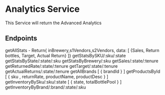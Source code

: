 # Analytics Service 

This Service will return the Advanced Analytics
## Endpoints

getAllStats  - Return{ inBrewery,s1Vendors,s2Vendors, data: [ {Sales, Return bottles, Target, Actual Return} ]}
getStatsBySKU/:sku/:state
getStatsByState/:state/:sku
getStatsByBrewery/:sku
getSales/:state/:tenure
getReturnedRate/:state/:tenure
getTarget/:state/:tenure
getActualReturns/:state/:tenure
getAllBrands [ { brandId } ]
getProductsById [ { sku , returnRate, productName, productDesc } ]
getInventoryBySku/:sku/:state [ { state, totalBottlePool } ]
getInventoryByBrand/:brand/:state/:sku